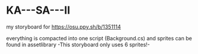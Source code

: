 # KA---SA---II
my storyboard for https://osu.ppy.sh/b/1351114

everything is compacted into one script (Background.cs) and sprites can be found in assetlibrary
-This storyboard only uses 6 sprites!-
